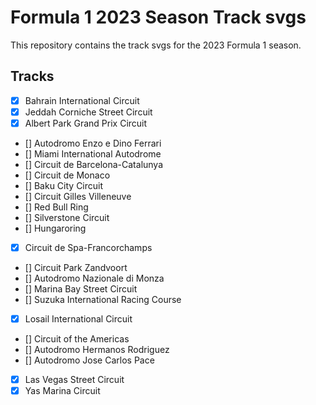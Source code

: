 # Formula 1 2023 Season Track svgs

This repository contains the track svgs for the 2023 Formula 1 season.

## Tracks

- [x] Bahrain International Circuit
- [x] Jeddah Corniche Street Circuit
- [x] Albert Park Grand Prix Circuit
- [] Autodromo Enzo e Dino Ferrari
- [] Miami International Autodrome
- [] Circuit de Barcelona-Catalunya
- [] Circuit de Monaco
- [] Baku City Circuit
- [] Circuit Gilles Villeneuve
- [] Red Bull Ring
- [] Silverstone Circuit
- [] Hungaroring
- [x] Circuit de Spa-Francorchamps
- [] Circuit Park Zandvoort
- [] Autodromo Nazionale di Monza
- [] Marina Bay Street Circuit
- [] Suzuka International Racing Course
- [x] Losail International Circuit
- [] Circuit of the Americas
- [] Autodromo Hermanos Rodriguez
- [] Autodromo Jose Carlos Pace
- [x] Las Vegas Street Circuit
- [x] Yas Marina Circuit
